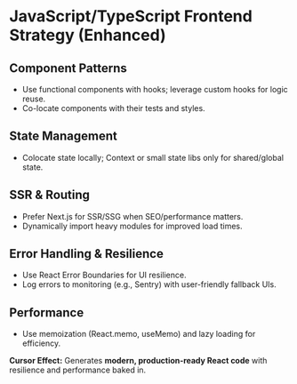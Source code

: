 # JavaScript/TypeScript Frontend Strategy (Enhanced)

## Component Patterns
- Use functional components with hooks; leverage custom hooks for logic reuse.
- Co-locate components with their tests and styles.

## State Management
- Colocate state locally; Context or small state libs only for shared/global state.

## SSR & Routing
- Prefer Next.js for SSR/SSG when SEO/performance matters.
- Dynamically import heavy modules for improved load times.

## Error Handling & Resilience
- Use React Error Boundaries for UI resilience.
- Log errors to monitoring (e.g., Sentry) with user-friendly fallback UIs.

## Performance
- Use memoization (React.memo, useMemo) and lazy loading for efficiency.

**Cursor Effect:** Generates **modern, production‑ready React code** with resilience and performance baked in.
